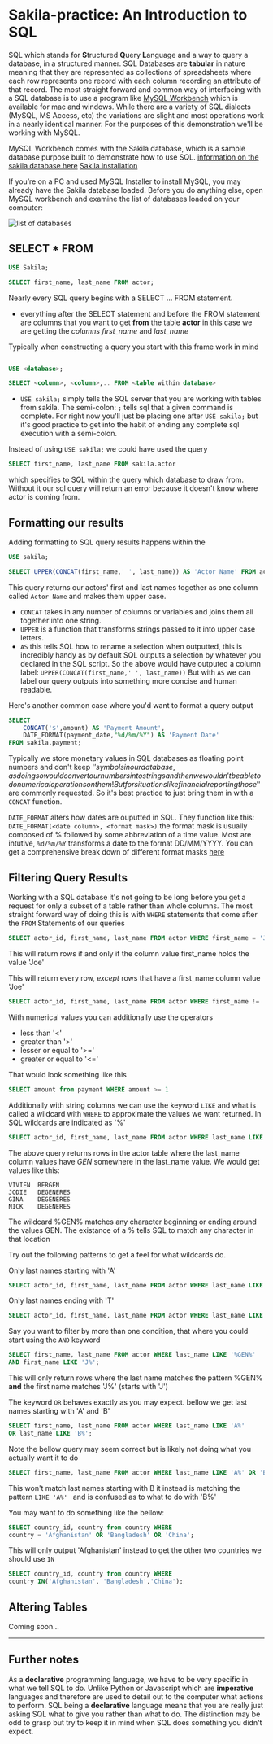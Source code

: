 # Sakila-practice: An Introduction to SQL
SQL which stands for **S**tructured **Q**uery **L**anguage and a way to query a database, in a structured manner.
SQL Databases are **tabular** in nature meaning that they are represented as collections of spreadsheets where each row represents one record with each column recording an attribute of that record. The most straight forward and common way of interfacing with a SQL database is to use a program like [MySQL Workbench](https://dev.mysql.com/doc/workbench/en/) which is available for mac and windows. While there are a variety of SQL dialects (MySQL, MS Access, etc) the variations are slight and most operations work in a nearly identical manner. For the purposes of this demonstration we'll be working with MySQL. 

MySQL Workbench comes with the Sakila database, which is a sample database purpose built to demonstrate how to use SQL. 
[information on the sakila database here](https://dev.mysql.com/doc/sakila/en/)
[Sakila installation](https://dev.mysql.com/doc/sakila/en/sakila-installation.html)

If you’re on a PC and used MySQL Installer to install MySQL, you may already have the Sakila database loaded. Before you do anything else, open MySQL workbench and examine the list of databases loaded on your computer:

![list of databases](Images/list_of_databases.png)

## SELECT * FROM 

```sql
USE Sakila;

SELECT first_name, last_name FROM actor;
```


Nearly every SQL query begins with a SELECT ... FROM statement.
* everything after the SELECT statement and before the FROM statement are columns that you want to get **from** the table **actor** in this case we are getting the *columns first_name* and *last_name*

Typically when constructing a query you start with this frame work in mind
```sql

USE <database>;

SELECT <column>, <column>,.. FROM <table within database>

```


* ``USE sakila;`` simply tells the SQL server that you are working with tables from sakila. The semi-colon:  ```;``` tells sql that a given command is complete. For right now you'll just be placing one after ```USE sakila;``` but it's good practice to get into the habit of ending any complete sql execution with a semi-colon. 

Instead of using ``USE sakila;`` we could have used the query 
```sql
SELECT first_name, last_name FROM sakila.actor
```
which specifies to SQL within the query which database to draw from. Without it our sql query will return an error because it doesn't know where actor is coming from. 


## Formatting our results

Adding formatting to SQL query results happens within the 

```sql
USE sakila;

SELECT UPPER(CONCAT(first_name,' ', last_name)) AS 'Actor Name' FROM actor;
```

This query returns our actors' first and last names together as one column called ```Actor Name``` and makes them upper case. 

* ```CONCAT``` takes in any number of columns or variables and joins them all together into one string. 
* ```UPPER``` is a function that transforms strings passed to it into upper case letters. 
* ```AS``` this tells SQL how to rename a selection when outputted, this is incredibly handy as by default SQL outputs a selection by whatever you declared in the SQL script. So the above would have outputed a column label:  ```UPPER(CONCAT(first_name,' ', last_name))``` But with ```AS``` we can label our query outputs into something more concise and human readable. 

Here's another common case where you'd want to format a query output

```sql
SELECT 
    CONCAT('$',amount) AS 'Payment Amount',
    DATE_FORMAT(payment_date,"%d/%m/%Y") AS 'Payment Date' 
FROM sakila.payment;
```
Typically we store monetary values in SQL databases as floating point numbers and don't keep '$' symbols in our database, as doing so would convert our numbers into strings and then we wouldn't be able to do numerical operations on them! But for situations like financial reporting those '$' are commonly requested. So it's best practice to just bring them in with a ```CONCAT``` function. 

```DATE_FORMAT``` alters how dates are ouputted in SQL. They function like this:
```DATE_FORMAT(<date column>, <format mask>)``` the format mask is usually composed of % followed by some abbreviation of a time value. Most are intutive, ```%d/%m/%Y``` transforms a date to the format DD/MM/YYYY. You can get a comprehensive break down of different format masks [here](https://www.w3schools.com/sql/func_mysql_date_format.asp)

## Filtering Query Results

Working with a SQL database it's not going to be long before you get a request for only a subset of a table rather than whole columns. The most straight forward way of doing this is with ```WHERE``` statements that come after the ```FROM``` Statements of our queries

```Sql
SELECT actor_id, first_name, last_name FROM actor WHERE first_name = 'Joe';
```

This will return rows if and only if the column value first_name holds the value 'Joe'

This will return every row, *except* rows that have a first_name column value 'Joe'
```Sql
SELECT actor_id, first_name, last_name FROM actor WHERE first_name != 'Joe';
```

With numerical values you can additionally use the operators
*  less than '<'
*  greater than '>'
*  lesser or equal to '>='
*  greater or equal to '<='

That would look something like this 

```sql
SELECT amount from payment WHERE amount >= 1
```

Additionally with string columns we can use the keyword ```LIKE``` and what is called a wildcard with ```WHERE``` to approximate the values we want returned. In SQL wildcards are indicated as '%' 

```sql
SELECT actor_id, first_name, last_name FROM actor WHERE last_name LIKE '%GEN%';
```

The above query returns rows in the actor table where the last_name column values have *GEN* somewhere in the last_name value. We would get values like this: 

```table
VIVIEN	BERGEN
JODIE	DEGENERES
GINA	DEGENERES
NICK	DEGENERES
```
The wildcard %GEN% matches any character beginning or ending around the values GEN. The existance of a % tells SQL to match any character in that location

Try out the following patterns to get a feel for what wildcards do. 

Only last names starting with 'A'
```sql
SELECT actor_id, first_name, last_name FROM actor WHERE last_name LIKE 'A%';
```

Only last names ending with 'T'
```sql
SELECT actor_id, first_name, last_name FROM actor WHERE last_name LIKE '%T';
```

Say you want to filter by more than one condition, that where you could start using the ```AND``` keyword

```sql
SELECT first_name, last_name FROM actor WHERE last_name LIKE '%GEN%' 
AND first_name LIKE 'J%';
```

This will only return rows where the last name matches the pattern %GEN% **and** the first name matches 'J%' (starts with 'J')

The keyword ```OR``` behaves exactly as you may expect. bellow we get last names starting with 'A' and 'B'

```sql
SELECT first_name, last_name FROM actor WHERE last_name LIKE 'A%' 
OR last_name LIKE 'B%';
```
Note the bellow query may seem correct but is likely not doing what you actually want it to do
```sql
SELECT first_name, last_name FROM actor WHERE last_name LIKE 'A%' OR 'B%';
```
This won't match last names starting with B it instead is matching the pattern ```LIKE 'A%' ``` and is confused as to what to do with 'B%' 

You may want to do something like the bellow:
```sql
SELECT country_id, country from country WHERE
country = 'Afghanistan' OR 'Bangladesh' OR 'China';
```
This will only output 'Afghanistan' instead to get the other two countries we should use ```IN```

```sql
SELECT country_id, country from country WHERE
country IN('Afghanistan', 'Bangladesh','China');
```

## Altering Tables
Coming soon...



---

## Further notes

As a **declarative** programming language, we have to be very specific in what we tell SQL to do. Unlike Python or Javascript which are **imperative** languages and therefore are used to detail out to the computer what actions to perform. SQL being a **declarative** language means that you are really just asking SQL what to give you rather than what to do. The distinction may be odd to grasp but try to keep it in mind when SQL does something you didn't expect. 